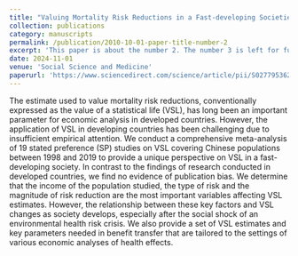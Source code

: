 ```yaml
---
title: "Valuing Mortality Risk Reductions in a Fast-developing Societies: A Meta-Analysis of Stated Preference Studies in China from 1998 to 2019"
collection: publications
category: manuscripts
permalink: /publication/2010-10-01-paper-title-number-2
excerpt: 'This paper is about the number 2. The number 3 is left for future work.'
date: 2024-11-01
venue: 'Social Science and Medicine'
paperurl: 'https://www.sciencedirect.com/science/article/pii/S0277953624009250?via%3Dihub'
---
```


The estimate used to value mortality risk reductions, conventionally expressed as the value of a statistical life (VSL), has long been an important parameter for economic analysis in developed countries. However, the application of VSL in developing countries has been challenging due to insufficient empirical attention. We conduct a comprehensive meta-analysis of 19 stated preference (SP) studies on VSL covering Chinese populations between 1998 and 2019 to provide a unique perspective on VSL in a fast-developing society. In contrast to the findings of research conducted in developed countries, we find no evidence of publication bias. We determine that the income of the population studied, the type of risk and the magnitude of risk reduction are the most important variables affecting VSL estimates. However, the relationship between these key factors and VSL changes as society develops, especially after the social shock of an environmental health risk crisis. We also provide a set of VSL estimates and key parameters needed in benefit transfer that are tailored to the settings of various economic analyses of health effects.
